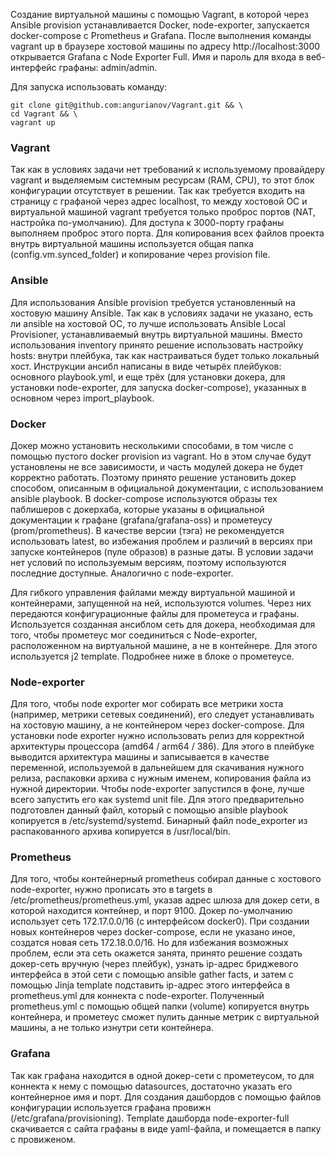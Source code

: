 Создание виртуальной машины с помощью Vagrant, в которой через Ansible provision устанавливается Docker, node-exporter, запускается docker-compose с Prometheus и Grafana.
После выполнения команды vagrant up в браузере хостовой машины по адресу http://localhost:3000 открывается Grafana с Node Exporter Full. Имя и пароль для входа в веб-интерфейс графаны: admin/admin.

Для запуска использовать команду:
```
git clone git@github.com:angurianov/Vagrant.git && \
cd Vagrant && \
vagrant up
```

### Vagrant
Так как в условиях задачи нет требований к используемому провайдеру vagrant и выделяемым системным ресурсам (RAM, CPU), то этот блок конфигурации отсутствует в решении.
Так как требуется входить на страницу с графаной через адрес localhost, то между хостовой ОС и виртуальной машиной vagrant требуется только проброс портов (NAT, настройка по-умолчанию). Для доступа к 3000-порту графаны выполняем проброс этого порта.
Для копирования всех файлов проекта внутрь виртуальной машины используется общая папка (config.vm.synced_folder) и копирование через provision file.

### Ansible
Для использования Ansible provision требуется установленный на хостовую машину Ansible. Так как в условиях задачи не указано, есть ли ansible на хостовой ОС, то лучше использовать Ansible Local Provisioner, устанавливаемый внутрь виртуальной машины.
Вместо использования inventory принято решение использовать настройку hosts: внутри плейбука, так как настраиваться будет только локальный хост.
Инструкции ансибл написаны в виде четырёх плейбуков: основного playbook.yml, и еще трёх (для установки докера, для установки node-exporter, для запуска docker-compose), указанных в основном через import_playbook.

### Docker
Докер можно установить несколькими способами, в том числе с помощью пустого docker provision из vagrant. Но в этом случае будут установлены не все зависимости, и часть модулей докера не будет корректно работать. Поэтому принято решение установить докер способом, описанным в официальной документации, с использованием ansible playbook.
В docker-compose используются образы тех паблишеров с докерхаба, которые указаны в официальной документации к графане (grafana/grafana-oss) и прометеусу (prom/prometheus). В качестве версии (тэга) не рекомендуется использовать latest, во избежания проблем и различий в версиях при запуске контейнеров (пуле образов) в разные даты. В условии задачи нет условий по используемым версиям, поэтому используются последние доступные. Аналогично с node-exporter.

Для гибкого управления файлами между виртуальной машиной и контейнерами, запущенной на ней, используются volumes. Через них передаются конфигурационные файлы для прометеуса и графаны. Используется созданная ансиблом сеть для докера, необходимая для того, чтобы прометеус мог соединиться с Node-exporter, расположенном на виртуальной машине, а не в контейнере. Для этого используется j2 template. Подробнее ниже в блоке о прометеусе.

### Node-exporter
Для того, чтобы node exporter мог собирать все метрики хоста (например, метрики сетевых соединений), его следует устанавливать на хостовую машину, а не контейнером через docker-compose.
Для установки node exporter нужно использовать релиз для корректной архитектуры процессора (amd64 / arm64 / 386). Для этого в плейбуке выводится архитектура машины и записывается в качестве переменной, используемой в дальнейшем для скачивания нужного релиза, распаковки архива с нужным именем, копирования файла из нужной директории.
Чтобы node-exporter запустился в фоне, лучше всего запустить его как systemd unit file. Для этого предварительно подготовлен данный файл, который с помощью ansible playbook копируется в /etc/systemd/systemd. Бинарный файл node_exporter из распакованного архива копируется в /usr/local/bin.

### Prometheus
Для того, чтобы контейнерный prometheus собирал данные с хостового node-exporter, нужно прописать это в targets в /etc/prometheus/prometheus.yml, указав адрес шлюза для докер сети, в которой находится контейнер, и порт 9100. Докер по-умолчанию использует сеть 172.17.0.0/16 (с интерфейсом docker0). При создании новых контейнеров через docker-compose, если не указано иное, создатся новая сеть 172.18.0.0/16. Но для избежания возможных проблем, если эта сеть окажется занята, принято решение создать докер-сеть вручную (через плейбук), узнать ip-адрес бриджевого интерфейса в этой сети с помощью ansible gather facts, и затем с помощью Jinja template подставить ip-адрес этого интерфейса в prometheus.yml для коннекта с node-exporter. Полученный prometheus.yml с помощью общей папки (volume) копируется внутрь контейнера, и прометеус сможет пулить данные метрик с виртуальной машины, а не только изнутри сети контейнера.

### Grafana
Так как графана находится в одной докер-сети с прометеусом, то для коннекта к нему с помощью datasources, достаточно указать его контейнерное имя и порт. Для создания дашбордов с помощью файлов конфигурации используется графана провижн (/etc/grafana/provisioning). Template дашборда node-exporter-full скачивается с сайта графаны в виде yaml-файла, и помещается в папку с провиженом.








